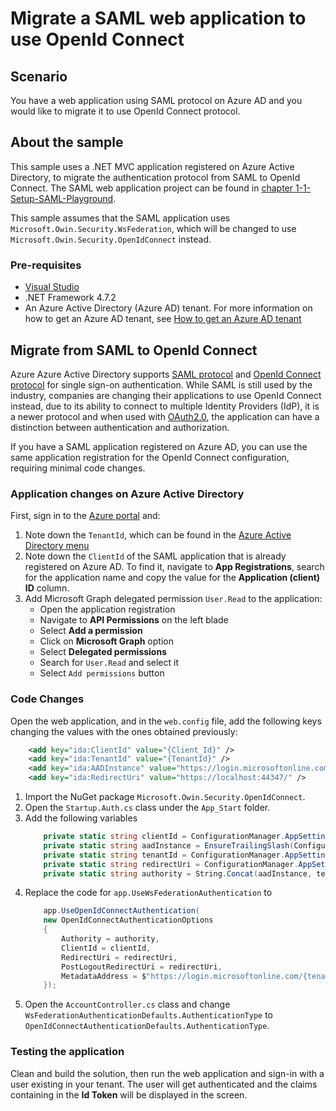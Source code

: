 
# Migrate a SAML web application to use OpenId Connect

## Scenario

You have a web application using SAML protocol on Azure AD and you would like to migrate it to use OpenId Connect protocol.

## About the sample

This sample uses a .NET MVC application registered on Azure Active Directory, to migrate the authentication protocol from SAML to OpenId Connect. The SAML web application project can be found in [chapter 1-1-Setup-SAML-Playground](https://github.com/Azure-Samples/ms-identity-dotnet-adfs-to-aad/tree/master/1-ADFS-Host/1-1-Setup-SAML-Playground).

This sample assumes that the SAML application uses `Microsoft.Owin.Security.WsFederation`, which will be changed to use `Microsoft.Owin.Security.OpenIdConnect` instead.

### Pre-requisites

- [Visual Studio](https://aka.ms/vsdownload)
- .NET Framework 4.7.2
- An Azure Active Directory (Azure AD) tenant. For more information on how to get an Azure AD tenant, see [How to get an Azure AD tenant](https://azure.microsoft.com/en-us/documentation/articles/active-directory-howto-tenant/)

## Migrate from SAML to OpenId Connect

Azure Azure Active Directory supports [SAML protocol](https://docs.microsoft.com/azure/active-directory/develop/single-sign-on-saml-protocol) and [OpenId Connect protocol](https://docs.microsoft.com/azure/active-directory/develop/v2-protocols-oidc) for single sign-on authentication. While SAML is still used by the industry, companies are changing their applications to use OpenId Connect instead, due to its ability to connect to multiple Identity Providers (IdP), it is a newer protocol and when used with [OAuth2.0](https://docs.microsoft.com/azure/active-directory/develop/active-directory-v2-protocols), the application can have a distinction between authentication and authorization.   

If you have a SAML application registered on Azure AD, you can use the same application registration for the OpenId Connect configuration, requiring minimal code changes.

### Application changes on Azure Active Directory

First, sign in to the [Azure portal](https://portal.azure.com) and:

1. Note down the `TenantId`, which can be found in the [Azure Active Directory menu](https://portal.azure.com/#blade/Microsoft_AAD_IAM/ActiveDirectoryMenuBlade/Overview)
2. Note down the `ClientId` of the SAML application that is already registered on Azure AD. To find it, navigate to **App Registrations**, search for the application name and copy the value for the **Application (client) ID** column.
3. Add Microsoft Graph delegated permission `User.Read` to the application:
    - Open the application registration
    - Navigate to **API Permissions** on the left blade
    - Select **Add a permission**
    - Click on **Microsoft Graph** option
    - Select **Delegated permissions**
    - Search for `User.Read` and select it
    - Select `Add permissions` button

### Code Changes

Open the web application, and in the `web.config` file, add the following keys changing the values with the ones obtained previously:

```xml
    <add key="ida:ClientId" value="{Client_Id}" />
    <add key="ida:TenantId" value="{TenantId}" />
    <add key="ida:AADInstance" value="https://login.microsoftonline.com/" />
    <add key="ida:RedirectUri" value="https://localhost:44347/" />
```

1. Import the NuGet package `Microsoft.Owin.Security.OpenIdConnect`. 
1. Open the `Startup.Auth.cs` class under the `App_Start` folder.
1. Add the following variables
    ```c#
        private static string clientId = ConfigurationManager.AppSettings["ida:ClientId"];
        private static string aadInstance = EnsureTrailingSlash(ConfigurationManager.AppSettings["ida:AADInstance"]);
        private static string tenantId = ConfigurationManager.AppSettings["ida:TenantId"];
        private static string redirectUri = ConfigurationManager.AppSettings["ida:RedirectUri"];
        private static string authority = String.Concat(aadInstance, tenantId, "/v2.0");
    ```
1. Replace the code for `app.UseWsFederationAuthentication` to
    ```c#
        app.UseOpenIdConnectAuthentication(
        new OpenIdConnectAuthenticationOptions
        {
            Authority = authority,
            ClientId = clientId,
            RedirectUri = redirectUri,
            PostLogoutRedirectUri = redirectUri,
            MetadataAddress = $"https://login.microsoftonline.com/{tenantId}/.well-known/openid-configuration?appid={clientId}"
        });
    ```
1. Open the `AccountController.cs` class and change `WsFederationAuthenticationDefaults.AuthenticationType` to `OpenIdConnectAuthenticationDefaults.AuthenticationType`.
   
### Testing the application

Clean and build the solution, then run the web application and sign-in with a user existing in your tenant. The user will get authenticated and the claims containing in the **Id Token** will be displayed in the screen.

